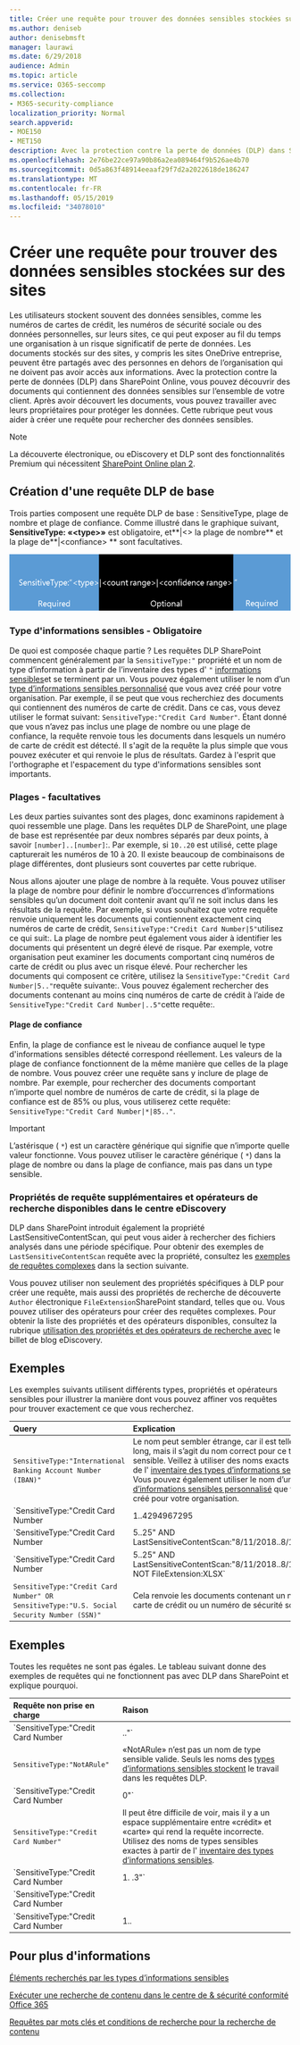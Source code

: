 ```yaml
---
title: Créer une requête pour trouver des données sensibles stockées sur des sites
ms.author: deniseb
author: denisebmsft
manager: laurawi
ms.date: 6/29/2018
audience: Admin
ms.topic: article
ms.service: O365-seccomp
ms.collection:
- M365-security-compliance
localization_priority: Normal
search.appverid:
- MOE150
- MET150
description: Avec la protection contre la perte de données (DLP) dans SharePoint Online, vous pouvez découvrir des documents qui contiennent des données sensibles sur l’ensemble de votre client. Après avoir découvert les documents, vous pouvez travailler avec leurs propriétaires pour protéger les données. Cette rubrique peut vous aider à créer une requête pour rechercher des données sensibles.
ms.openlocfilehash: 2e76be22ce97a90b86a2ea089464f9b526ae4b70
ms.sourcegitcommit: 0d5a863f48914eeaaf29f7d2a2022618de186247
ms.translationtype: MT
ms.contentlocale: fr-FR
ms.lasthandoff: 05/15/2019
ms.locfileid: "34078010"
---
```

# <a name="form-a-query-to-find-sensitive-data-stored-on-sites"></a>Créer une requête pour trouver des données sensibles stockées sur des sites

Les utilisateurs stockent souvent des données sensibles, comme les numéros de cartes de crédit, les numéros de sécurité sociale ou des données personnelles, sur leurs sites, ce qui peut exposer au fil du temps une organisation à un risque significatif de perte de données. Les documents stockés sur des sites, y compris les sites OneDrive entreprise, peuvent être partagés avec des personnes en dehors de l’organisation qui ne doivent pas avoir accès aux informations. Avec la protection contre la perte de données (DLP) dans SharePoint Online, vous pouvez découvrir des documents qui contiennent des données sensibles sur l’ensemble de votre client. Après avoir découvert les documents, vous pouvez travailler avec leurs propriétaires pour protéger les données. Cette rubrique peut vous aider à créer une requête pour rechercher des données sensibles.
  
> [!NOTE]
> La découverte électronique, ou eDiscovery et DLP sont des fonctionnalités Premium qui nécessitent [SharePoint Online plan 2](https://go.microsoft.com/fwlink/?LinkId=510080). 
  
## <a name="forming-a-basic-dlp-query"></a>Création d'une requête DLP de base

Trois parties composent une requête DLP de base : SensitiveType,  plage de nombre et plage de confiance. Comme illustré dans le graphique suivant, **SensitiveType: «\<type\>»** est obligatoire, et**|\<\> la plage de nombre** et la plage de**|\<confiance\> ** sont facultatives. 
  
![Exemple de requête divisée en obligatoire et facultative](media/DLP-query-example-text.png)
  
### <a name="sensitive-type---required"></a>Type d'informations sensibles - Obligatoire

De quoi est composée chaque partie ? Les requêtes DLP SharePoint commencent généralement par la `SensitiveType:"` propriété et un nom de type d’information à partir de l’inventaire des types d' `"` [informations sensibles](https://go.microsoft.com/fwlink/?LinkID=509999)et se terminent par un. Vous pouvez également utiliser le nom d’un [type d’informations sensibles personnalisé](create-a-custom-sensitive-information-type.md) que vous avez créé pour votre organisation. Par exemple, il se peut que vous recherchiez des documents qui contiennent des numéros de carte de crédit. Dans ce cas, vous devez utiliser le format suivant: `SensitiveType:"Credit Card Number"`. Étant donné que vous n’avez pas inclus une plage de nombre ou une plage de confiance, la requête renvoie tous les documents dans lesquels un numéro de carte de crédit est détecté. Il s'agit de la requête la plus simple que vous pouvez exécuter et qui renvoie le plus de résultats. Gardez à l'esprit que l'orthographe et l'espacement du type d'informations sensibles sont importants. 
  
### <a name="ranges---optional"></a>Plages - facultatives

Les deux parties suivantes sont des plages, donc examinons rapidement à quoi ressemble une plage. Dans les requêtes DLP de SharePoint, une plage de base est représentée par deux nombres séparés par deux points, à savoir `[number]..[number]`:. Par exemple, si `10..20` est utilisé, cette plage capturerait les numéros de 10 à 20. Il existe beaucoup de combinaisons de plage différentes, dont plusieurs sont couvertes par cette rubrique. 
  
Nous allons ajouter une plage de nombre à la requête. Vous pouvez utiliser la plage de nombre pour définir le nombre d’occurrences d’informations sensibles qu’un document doit contenir avant qu’il ne soit inclus dans les résultats de la requête. Par exemple, si vous souhaitez que votre requête renvoie uniquement les documents qui contiennent exactement cinq numéros de carte de crédit, `SensitiveType:"Credit Card Number|5"`utilisez ce qui suit:. La plage de nombre peut également vous aider à identifier les documents qui présentent un degré élevé de risque. Par exemple, votre organisation peut examiner les documents comportant cinq numéros de carte de crédit ou plus avec un risque élevé. Pour rechercher les documents qui composent ce critère, utilisez la `SensitiveType:"Credit Card Number|5.."`requête suivante:. Vous pouvez également rechercher des documents contenant au moins cinq numéros de carte de crédit à l’aide de `SensitiveType:"Credit Card Number|..5"`cette requête:. 
  
#### <a name="confidence-range"></a>Plage de confiance

Enfin, la plage de confiance est le niveau de confiance auquel le type d'informations sensibles détecté correspond réellement. Les valeurs de la plage de confiance fonctionnent de la même manière que celles de la plage de nombre. Vous pouvez créer une requête sans y inclure de plage de nombre. Par exemple, pour rechercher des documents comportant n’importe quel nombre de numéros de carte de crédit, si la plage de confiance est de 85% ou plus, vous utiliserez cette requête: `SensitiveType:"Credit Card Number|*|85.."`. 
  
> [!IMPORTANT]
> L’astérisque ( `*`) est un caractère générique qui signifie que n’importe quelle valeur fonctionne. Vous pouvez utiliser le caractère générique ( `*`) dans la plage de nombre ou dans la plage de confiance, mais pas dans un type sensible. 
  
### <a name="additional-query-properties-and-search-operators-available-in-the-ediscovery-center"></a>Propriétés de requête supplémentaires et opérateurs de recherche disponibles dans le centre eDiscovery

DLP dans SharePoint introduit également la propriété LastSensitiveContentScan, qui peut vous aider à rechercher des fichiers analysés dans une période spécifique. Pour obtenir des exemples de `LastSensitiveContentScan` requête avec la propriété, consultez les [exemples de requêtes complexes](#examples-of-complex-queries) dans la section suivante. 
  
Vous pouvez utiliser non seulement des propriétés spécifiques à DLP pour créer une requête, mais aussi des propriétés de recherche de découverte `Author` électronique `FileExtension`SharePoint standard, telles que ou. Vous pouvez utiliser des opérateurs pour créer des requêtes complexes. Pour obtenir la liste des propriétés et des opérateurs disponibles, consultez la rubrique [utilisation des propriétés et des opérateurs de recherche avec](https://go.microsoft.com/fwlink/?LinkId=510093) le billet de blog eDiscovery. 
  
## <a name="examples-of-complex-queries"></a>Exemples

Les exemples suivants utilisent différents types, propriétés et opérateurs sensibles pour illustrer la manière dont vous pouvez affiner vos requêtes pour trouver exactement ce que vous recherchez.
  
|**Query**|**Explication**|
|:-----|:-----|
| `SensitiveType:"International Banking Account Number (IBAN)"` <br/> |Le nom peut sembler étrange, car il est tellement long, mais il s’agit du nom correct pour ce type sensible. Veillez à utiliser des noms exacts à partir de l' [inventaire des types d’informations sensibles](https://go.microsoft.com/fwlink/?LinkID=509999). Vous pouvez également utiliser le nom d’un [type d’informations sensibles personnalisé](create-a-custom-sensitive-information-type.md) que vous avez créé pour votre organisation.  <br/> |
| `SensitiveType:"Credit Card Number|1..4294967295|1..100"` <br/> |Renvoie les documents avec au moins une correspondance au type sensible «numéro de carte de crédit». Les valeurs de chaque plage sont les valeurs minimales et maximales respectives. Un moyen plus simple d’écrire cette requête est `SensitiveType:"Credit Card Number"`, mais où se trouve le plaisir?  <br/> |
| `SensitiveType:"Credit Card Number| 5..25" AND LastSensitiveContentScan:"8/11/2018..8/13/2018"` <br/> |Cette fonction renvoie des documents avec 5-25 numéros de carte de crédit qui ont été analysés le 11 août, 2018 et 13 août 2018.  <br/> |
| `SensitiveType:"Credit Card Number| 5..25" AND LastSensitiveContentScan:"8/11/2018..8/13/2018" NOT FileExtension:XLSX` <br/> |Cette fonction renvoie des documents avec 5-25 numéros de carte de crédit qui ont été analysés le 11 août, 2018 et 13 août 2018. Les fichiers avec une extension XLSX ne sont pas inclus dans les résultats de la requête.  `FileExtension`est l’une des nombreuses propriétés que vous pouvez inclure dans une requête. Pour plus d’informations, voir [utilisation des propriétés de recherche et des opérateurs avec eDiscovery](https://go.microsoft.com/fwlink/?LinkId=510093).  <br/> |
| `SensitiveType:"Credit Card Number" OR SensitiveType:"U.S. Social Security Number (SSN)"` <br/> |Cela renvoie les documents contenant un numéro de carte de crédit ou un numéro de sécurité sociale.  <br/> |
   
## <a name="examples-of-queries-to-avoid"></a>Exemples

Toutes les requêtes ne sont pas égales. Le tableau suivant donne des exemples de requêtes qui ne fonctionnent pas avec DLP dans SharePoint et explique pourquoi.
  
|**Requête non prise en charge**|**Raison**|
|:-----|:-----|
| `SensitiveType:"Credit Card Number|.."` <br/> |Vous devez ajouter au moins un nombre.  <br/> |
| `SensitiveType:"NotARule"` <br/> |«NotARule» n’est pas un nom de type sensible valide. Seuls les noms des [types d’informations sensibles stockent](https://go.microsoft.com/fwlink/?LinkID=509999) le travail dans les requêtes DLP.  <br/> |
| `SensitiveType:"Credit Card Number|0"` <br/> |Zéro n’est pas valide comme valeur minimale ou valeur maximale dans une plage.  <br/> |
| `SensitiveType:"Credit Card Number"` <br/> |Il peut être difficile de voir, mais il y a un espace supplémentaire entre «crédit» et «carte» qui rend la requête incorrecte. Utilisez des noms de types sensibles exactes à partir de l' [inventaire des types d’informations sensibles](https://go.microsoft.com/fwlink/?LinkID=509999).  <br/> |
| `SensitiveType:"Credit Card Number|1. .3"` <br/> |La partie deux périodes ne doit pas être séparée par un espace.  <br/> |
| `SensitiveType:"Credit Card Number| |1..|80.."` <br/> |Il y a trop de délimiteurs de canaux (|). Suivez ce format à la place:`SensitiveType: "Credit Card Number|1..|80.."` <br/> |
| `SensitiveType:"Credit Card Number|1..|80..101"` <br/> |Étant donné que les valeurs de confiance représentent un pourcentage, elles ne peuvent pas dépasser 100. Choisissez plutôt un nombre compris entre 1 et 100.  <br/> |
   
## <a name="for-more-information"></a>Pour plus d'informations

[Éléments recherchés par les types d’informations sensibles](what-the-sensitive-information-types-look-for.md)
  
[Exécuter une recherche de contenu dans le centre de &amp; sécurité conformité Office 365](run-a-content-search-in-the-security-and-compliance-center.md)
  
[Requêtes par mots clés et conditions de recherche pour la recherche de contenu](keyword-queries-and-search-conditions.md)
  

